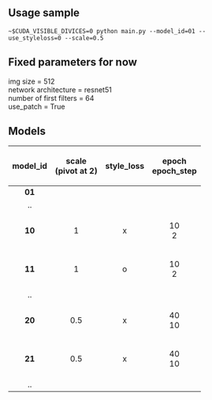 ## Usage sample

```console
~$CUDA_VISIBLE_DIVICES=0 python main.py --model_id=01 --use_styleloss=0 --scale=0.5
```

## Fixed parameters for now
img size = 512  
network architecture = resnet51  
number of first filters = 64  
use_patch = True

## Models
|model_id|<p>scale<br>(pivot at 2)</p>|style_loss|<p>epoch<br>epoch_step</p>|
|:----:|:---:|:---:|:---:|
|**01**||||
|..||||
|**10**|1|x|<p>10<br>2</p>|
|**11**|1|o|<p>10<br>2</p>|
|..||||
|**20**|0.5|x|<p>40<br>10</p>|
|**21**|0.5|x|<p>40<br>10</p>|
|..||||

